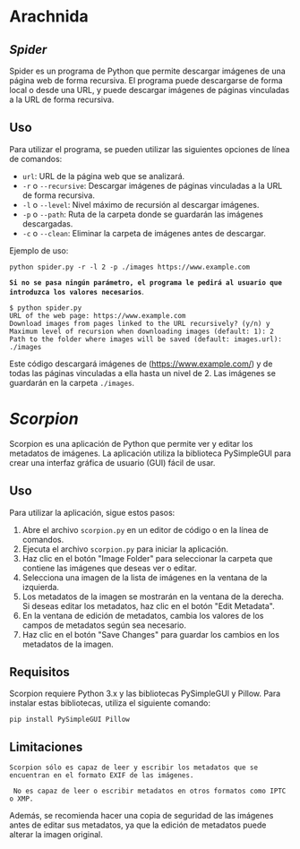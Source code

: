 # Arachnida






## *Spider*

 

Spider es un programa de Python que permite descargar imágenes de una página web de forma recursiva. El programa puede descargarse de forma local o desde una URL, y puede descargar imágenes de páginas vinculadas a la URL de forma recursiva.

## Uso

Para utilizar el programa, se pueden utilizar las siguientes opciones de línea de comandos:

-   `url`: URL de la página web que se analizará.
-   `-r`  o  `--recursive`: Descargar imágenes de páginas vinculadas a la URL de forma recursiva.
-   `-l`  o  `--level`: Nivel máximo de recursión al descargar imágenes.
-   `-p`  o  `--path`: Ruta de la carpeta donde se guardarán las imágenes descargadas.
-   `-c`  o  `--clean`: Eliminar la carpeta de imágenes antes de descargar.

Ejemplo de uso:


```
python spider.py -r -l 2 -p ./images https://www.example.com

```

**`Si no se pasa ningún parámetro, el programa le pedirá al usuario que introduzca los valores necesarios`**.

```
$ python spider.py
URL of the web page: https://www.example.com
Download images from pages linked to the URL recursively? (y/n) y
Maximum level of recursion when downloading images (default: 1): 2
Path to the folder where images will be saved (default: images.url): ./images
```

Este código descargará imágenes de (https://www.example.com/)  y de todas las páginas vinculadas a ella hasta un nivel de 2. 
Las imágenes se guardarán en la carpeta  `./images`.



# *Scorpion*

Scorpion es una aplicación de Python que permite ver y editar los metadatos de imágenes. La aplicación utiliza la biblioteca PySimpleGUI para crear una interfaz gráfica de usuario (GUI) fácil de usar.

## Uso

Para utilizar la aplicación, sigue estos pasos:

1.  Abre el archivo  `scorpion.py`  en un editor de código o en la línea de comandos.
2.  Ejecuta el archivo  `scorpion.py`  para iniciar la aplicación.
3.  Haz clic en el botón "Image Folder" para seleccionar la carpeta que contiene las imágenes que deseas ver o editar.
4.  Selecciona una imagen de la lista de imágenes en la ventana de la izquierda.
5.  Los metadatos de la imagen se mostrarán en la ventana de la derecha. Si deseas editar los metadatos, haz clic en el botón "Edit Metadata".
6.  En la ventana de edición de metadatos, cambia los valores de los campos de metadatos según sea necesario.
7.  Haz clic en el botón "Save Changes" para guardar los cambios en los metadatos de la imagen.

## Requisitos

Scorpion requiere Python 3.x y las bibliotecas PySimpleGUI y Pillow. Para instalar estas bibliotecas, utiliza el siguiente comando:

```
pip install PySimpleGUI Pillow
```

## Limitaciones

    Scorpion sólo es capaz de leer y escribir los metadatos que se encuentran en el formato EXIF de las imágenes.
    
     No es capaz de leer o escribir metadatos en otros formatos como IPTC o XMP.

Además, se recomienda hacer una copia de seguridad de las imágenes antes de editar sus metadatos, ya que la edición de metadatos puede alterar la imagen original.



